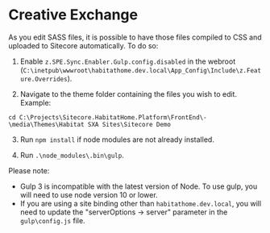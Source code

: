 # Creative Exchange

As you edit SASS files, it is possible to have those files compiled to CSS and uploaded to Sitecore automatically. To do so:

1. Enable `z.SPE.Sync.Enabler.Gulp.config.disabled` in the webroot (`C:\inetpub\wwwroot\habitathome.dev.local\App_Config\Include\z.Feature.Overrides`).

2. Navigate to the theme folder containing the files you wish to edit. Example:

```
cd C:\Projects\Sitecore.HabitatHome.Platform\FrontEnd\-\media\Themes\Habitat SXA Sites\Sitecore Demo
```

3. Run `npm install` if node modules are not already installed.

4. Run `.\node_modules\.bin\gulp`.

Please note:
 - Gulp 3 is incompatible with the latest version of Node. To use gulp, you will need to use node version 10 or lower.
 - If you are using a site binding other than `habitathome.dev.local`, you will need to update the "serverOptions -> server" parameter in the `gulp\config.js` file.